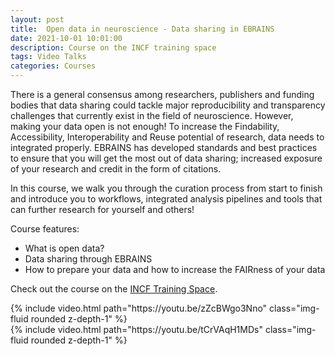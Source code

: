 ```yaml
---
layout: post
title:  Open data in neuroscience - Data sharing in EBRAINS
date: 2021-10-01 10:01:00
description: Course on the INCF training space
tags: Video Talks
categories: Courses
---
```


There is a general consensus among researchers, publishers and funding bodies that data sharing could tackle major reproducibility and transparency challenges that currently exist in the field of neuroscience. However, making your data open is not enough! To increase the Findability, Accessibility, Interoperability and Reuse potential of research, data needs to integrated properly. EBRAINS has developed standards and best practices to ensure that you will get the most out of data sharing; increased exposure of your research and credit in the form of citations.


In this course, we walk you through the curation process from start to finish and introduce you to workflows, integrated analysis pipelines and tools that can further research for yourself and others!


Course features:
<ul>
  <li>What is open data?</li>
  <li>Data sharing through EBRAINS</li>
  <li>How to prepare your data and how to increase the FAIRness of your data</li>
</ul>

Check out the course on the [INCF Training Space](https://training.incf.org/course/open-data-neuroscience-data-sharing-ebrains).

<div class="row mt-3">
    <div class="col-sm mt-3 mt-md-0">
        {% include video.html path="https://youtu.be/zZcBWgo3Nno" class="img-fluid rounded z-depth-1" %}
    </div>
    <div class="col-sm mt-3 mt-md-0">
        {% include video.html path="https://youtu.be/tCrVAqH1MDs" class="img-fluid rounded z-depth-1" %}
    </div>
</div>
